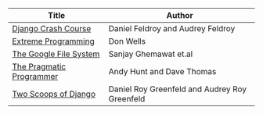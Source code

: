 |Title|Author
|---|---|
[Django Crash Course](https://www.scribd.com/document/459262375/Daniel-Roy-Greenfield-Audrey-Roy-Greenfield-Django-Crash-Course-2020-pdf)|Daniel Feldroy and Audrey Feldroy|
[Extreme Programming](http://www.extremeprogramming.org/index.html)|Don Wells|
[The Google File System](https://static.googleusercontent.com/media/research.google.com/en//archive/gfs-sosp2003.pdf)|Sanjay Ghemawat et.al|
[The Pragmatic Programmer](https://github.com/PegasusWang/books-1/raw/master/software-development/The%20Pragmatic%20Programmer.pdf)|Andy Hunt and Dave Thomas|
[Two Scoops of Django](https://www.feldroy.com/books/two-scoops-of-django-3-x)|Daniel Roy Greenfeld and Audrey Roy Greenfeld|
